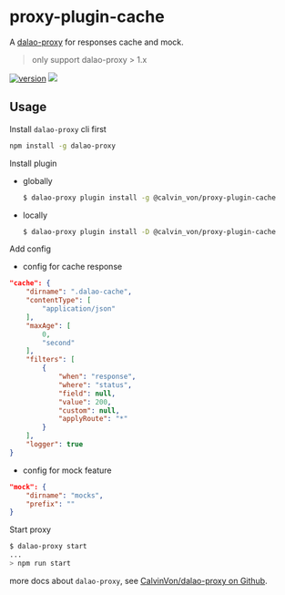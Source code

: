 # proxy-plugin-cache
A [dalao-proxy](https://github.com/CalvinVon/dalao-proxy) for responses cache and mock.
> only support dalao-proxy > 1.x

[![version](https://img.shields.io/npm/v/@calvin_von/proxy-plugin-cache.svg)](https://www.npmjs.com/package/@calvin_von/proxy-plugin-cache)
[![](https://img.shields.io/npm/dt/@calvin_von/proxy-plugin-cache.svg)](https://github.com/CalvinVon/dalao-proxy/tree/master/packages/@calvin_von/proxy-plugin-cache)

## Usage
Install `dalao-proxy` cli first
```bash
npm install -g dalao-proxy
```

Install plugin
- globally
    ```bash
    $ dalao-proxy plugin install -g @calvin_von/proxy-plugin-cache
    ```

- locally
    ```bash
    $ dalao-proxy plugin install -D @calvin_von/proxy-plugin-cache
    ```

Add config
- config for cache response
```json
"cache": {
    "dirname": ".dalao-cache",
    "contentType": [
        "application/json"
    ],
    "maxAge": [
        0,
        "second"
    ],
    "filters": [
        {
            "when": "response",
            "where": "status",
            "field": null,
            "value": 200,
            "custom": null,
            "applyRoute": "*"
        }
    ],
    "logger": true
}
```

- config for mock feature
```json
"mock": {
    "dirname": "mocks",
    "prefix": ""
}
```

Start proxy
```bash
$ dalao-proxy start
...
> npm run start
```

more docs about `dalao-proxy`, see [CalvinVon/dalao-proxy on Github](https://github.com/CalvinVon/dalao-proxy).
